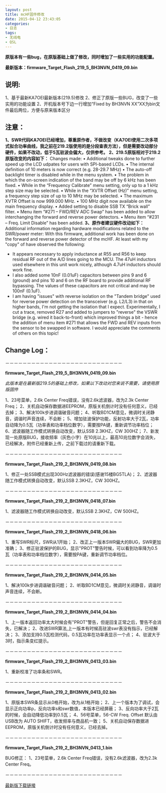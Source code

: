 ```yaml
---
layout: post
title: mcHF固件修改
date: 2015-04-12 23:43:05
categories:
- 日志
tags:
- 无线电
- QSL
---
```

 
**原版本有一些bug，在原版基础上做了修改，同时增加了一些实用的功能配置。**

**最新版本：firmware_Target_Flash_219_5_BH3NVN_0419_09.bin**


说明:
---
1、基于最新KA7OEI最新版本(219.5)修改
2、修正了原版一些BUG，改变了一些实用的功能设置
2、开机版本号下边一行增加“Fixed by BH3NVN XX”XX为bin文件最后两位，方便与原来版本区分

注意：
---

**1、SWR代码KA7OEI已经增加，尊重原作者，不做改变（KA7OEI使用二次多项式拟合功率曲线，我之前在219.2版使用的是分段查表方法），但是需要改动部分硬件，如果不改动，低于5瓦驻波会偏大，仅供参考。**
**2、219.5原版相对于219.2原版改变的内容如下：**
Changes made:
• Additional tweaks done to further speed up the LCD udpates for users with SPI-based LCDs.
• The internal definition of 10 meters is now correct (e.g. 28-29.7 MHz)
• The auto-off backlight timer is disabled while in the menu system.
• The problem in which the on-screen indication of the band may be off by 6 kHz has been fixed.
• While in the “Frequency Calibrate” menu setting, only up to a 1 kHz step size may be selected.
• While in the “XVTR Offset (Hz)” menu setting, a frequency step size of up to 10 MHz may be selected.
• The maximum XVTR Offset is now 999.000 MHz.
• 100 MHz digit now available on the main frequency display.
• Added setting to disable SSB TX “Brick wall” filter.
• Menu item “#271 – FWD/REV ADC Swap” has been added to allow interchanging the forward and
reverse power detectors.
• Menu item “#231 – Freq. Limit Disable” has been added.
**3、原作者建议硬件改动如下：**
Additional information regarding hardware modifications related to the SWR/power meter:
With this firmware, additional work has been done on the forward and reverse power detector of the mcHF.  At least with my "copy" of have observed the following:
- It appears necessary to apply inductance at R55 and R56 to keep residual RF out of the A/D lines going to the MCU.  The 47uH inductors used elsewhere in this unit work nicely, although 4.7uH inductors should work fine.
- I also added some 10nF (0.01uF) capacitors between pins 9 and 6 (ground) and pins 10 and 6 on the RF board to provide additional RF bypassing.  The values of these capacitors are not critical and may be 100nF (0.1uF).
- I am having "issues" with reverse isolation on the "Tandem bridge" used for reverse power detection on the transceiver (e.g. L2/L3) in that on higher bands, I'm not getting the isolation that I expect.  Experimentally, I cut a trace, removed R27 and added to jumpers to "reverse" the VSWR bridge (e.g. wired it back-to-front) which improved things a bit - hence the addition of menu item #271 that allows the FWD and REV inputs from the sensor to be swapped in software.  I would appreciate the comments of others on this topic!

**Change Log：**
---------------

－－－－－－－－－－－－－－－－－－－－－－－－－－－

**firmware_Target_Flash_219_5_BH3NVN_0419_09.bin**

*此版本是在最新版219.5的基础上修改，如果以下改动对您来说不需要，请使用原版固件*

1、23号菜单，2.6k Center Freq错误，没有2.6k滤波器，改为2.3k Center Freq；
2、关机自动保存数据进EEPROM，原版关机倒计时没有任何意义，已经去掉；
3、解决100k步进调谐破音问题；
4、听取BD1CM意见，微调时关闭静音，调谐时声音连续，不会断；
5、增加驻波保护功能，反射功率大于2瓦，功率自动降为0.5瓦（功率表和功率档位数字），需要按PA键，重新调节功率档位；
6、滤波器随工作模式转换自动改变，默认SSB 2.3KHZ，CW 300HZ；
7、新发现一处原版BUG，接收频率（灰色小字）在10兆以上，最高10兆位数字会消失，已经解决，附件已经重新上传，之前下载过的请重新下载。

－－－－－－－－－－－－－－－－－－－－－－－－－－－

**firmware_Target_Flash_219_2_BH3NVN_0419_08.bin**

1、修正一处SSB模式出现300Hz滤波器的错误(感谢15楼BG5TLA)；
2、滤波器随工作模式转换自动改变，默认SSB 2.3KHZ，CW 300HZ。

－－－－－－－－－－－－－－－－－－－－－－－－－－－

**firmware_Target_Flash_219_2_BH3NVN_0418_07.bin**

1、滤波器随工作模式转换自动改变，默认SSB 2.3KHZ，CW 500HZ。

－－－－－－－－－－－－－－－－－－－－－－－－－－－

**firmware_Target_Flash_219_2_BH3NVN_0418_06.bin**

1、重写SWR标尺，SWR从1开始；
2、改正上一版本SWR偏大的BUG，SWR更加准确；
3、修正驻波保护的BUG，显示"PROT"警告时候，可以看到功率降为0.5瓦（功率表和功率档位数字），需要按PA键，重新调节功率档位。

－－－－－－－－－－－－－－－－－－－－－－－－－－－

**firmware_Target_Flash_219_2_BH3NVN_0414_05.bin**

1、解决100k步进调谐破音问题；
2、听取BD1CM意见，微调时关闭静音，调谐时声音连续，不会断。

－－－－－－－－－－－－－－－－－－－－－－－－－－－

**firmware_Target_Flash_219_2_BH3NVN_0414_04.bin**

1、上一版本返回功率太大时候会有"PROT"警告，但是回复正常之后，警告不会消失，已解决；
2、改进SWR算法,上一版本有时候高驻波swr表没有指示，已经解决；
3、添加支持0.5瓦检测代码，0.5瓦功率在功率表显示一个点；
4、驻波大于3时，指示条变红提示。

－－－－－－－－－－－－－－－－－－－－－－－－－－－

**firmware_Target_Flash_219_2_BH3NVN_0413_03.bin**

1、重新校准了功率条和SWR。

－－－－－－－－－－－－－－－－－－－－－－－－－－－

**firmware_Target_Flash_219_2_BH3NVN_0413_02.bin**

1、原版本SWR条显示从0格开始，改为从1格开始；
2、上一个版本为了调试，会显示正向功率p，反向功率s和swr数值，本版本已经屏蔽；
3、反向功率大于2瓦的时候，会自动降低功率到0.5瓦；
4、56号菜单，56-CW Freq. Offset 默认由USB改为 AUTO SHIFT，收发频率与商品机一致；
5、关机自动保存数据进EEPROM，原版关机倒计时没有任何意义，已经去掉。

－－－－－－－－－－－－－－－－－－－－－－－－－－－

**firmware_Target_Flash_219_2_BH3NVN_0413_1.bin**

BUG修正：
1、23号菜单，2.6k Center Freq错误，没有2.6k滤波器，改为2.3k Center Freq。

－－－－－－－－－－－－－－－－－－－－－－－－－－－

[最新版下载链接][1]


  [1]: http://pan.baidu.com/share/link?shareid=180128092&uk=2958482632
